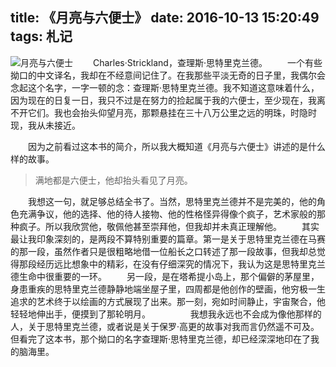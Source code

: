 title: 《月亮与六便士》
date: 2016-10-13 15:20:49
tags: 札记
---
![月亮与六便士](/assets/blog/book/TheMoonAndSixPence.jpg)
　　Charles·Strickland，查理斯·思特里克兰德。
　　一个有些拗口的中文译名，我却在不经意间记住了。在我那些平淡无奇的日子里，我偶尔会念起这个名字，一字一顿的念：查理斯·思特里克兰德。我不知道这意味着什么，因为现在的日复一日，我只不过是在努力的捡起属于我的六便士，至少现在，我离不开它们。我也会抬头仰望月亮，那颗悬挂在三十八万公里之远的明珠，时隐时现，我从未接近。
<!--more-->
　　因为之前看过这本书的简介，所以我大概知道《月亮与六便士》讲述的是什么样的故事。
>满地都是六便士，他却抬头看见了月亮。

　　我想这一句，就足够总结全书了。当然，思特里克兰德并不是完美的，他的角色充满争议，他的选择、他的待人接物、他的性格怪异得像个疯子，艺术家般的那种疯子。所以我欣赏他，敬佩他甚至崇拜他，但我却并未真正理解他。
　　其实最让我印象深刻的，是两段不算特别重要的篇章。第一是关于思特里克兰德在马赛的那一段，虽然作者只是很粗略地借一位船长之口转述了那一段故事，但我却总觉得那段经历远比想象中的精彩，在没有仔细深究的情况下，我认为这是思特里克兰德生命中很重要的一环。
　　另一段，是在塔希提小岛上，那个偏僻的茅屋里，身患重疾的思特里克兰德静静地端坐屋子里，四周都是他创作的壁画，他穷极一生追求的艺术终于以绘画的方式展现了出来。那一刻，宛如时间静止，宇宙聚合，他轻轻地伸出手，便摸到了那轮明月。
　　
　　我想我永远也不会成为像他那样的人，关于思特里克兰德，或者说是关于保罗·高更的故事对我而言仍然遥不可及。但看完了这本书，那个拗口的名字查理斯·思特里克兰德，却已经深深地印在了我的脑海里。